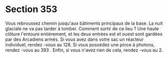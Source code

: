 # Section 353

Vous rebroussez chemin jusqu'aux bâtiments principaux de la
base. La nuit glaciale ne va pas tarder à tomber. Comment sortir
de ce lieu ? Une haute clôture l'entoure entièrement, et les deux
entrées est et ouest sont gardées par des Arcadiens armés. Si
vous avez dans votre sac un réacteur individuel, rendez -vous au
128. Si vous possédez une pince à photons, rendez -vous au 393 .
Enfin, si vous n'avez rien de cela, rendez -vous au 2.